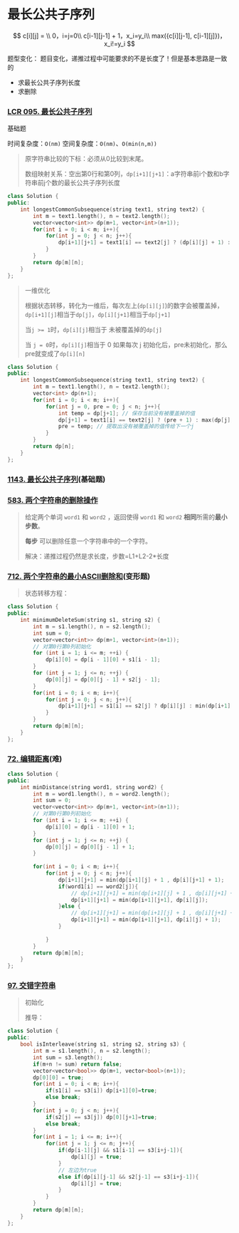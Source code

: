# 最长公共子序列

$$
c[i][j] = \\
0，i=j=0\\
c[i-1][j-1] + 1，x_i=y_i\\
max({c[i][j-1], c[i-1][j]})，x_i!=y_i
$$

题型变化：
题目变化，递推过程中可能要求的不是长度了！但是基本思路是一致的

- 求最长公共子序列长度
- 求删除

### [LCR 095. 最长公共子序列](https://leetcode.cn/problems/qJnOS7/)

基础题

时间复杂度：`O(nm)`
空间复杂度：`O(nm)`、`O(min(n,m))`

> 原字符串比较的下标：必须从0比较到末尾。
>
> 数组映射关系：空出第0行和第0列，`dp[i+1][j+1]`：a字符串前i个数和b字符串前j个数的最长公共子序列长度

```c++
class Solution {
public:
    int longestCommonSubsequence(string text1, string text2) {
        int m = text1.length(), n = text2.length();
        vector<vector<int>> dp(m+1, vector<int>(n+1));
        for(int i = 0; i < m; i++){
            for(int j = 0; j < n; j++){
                dp[i+1][j+1] = text1[i] == text2[j] ? (dp[i][j] + 1) : max(dp[i+1][j], dp[i][j+1]);
            }
        }
        return dp[m][n];
    }
};
```

> 一维优化
>
> 根据状态转移，转化为一维后，每次左上(`dp[i][j]`)的数字会被覆盖掉，`dp[i+1][j]`相当于`dp[j]`，`dp[i][j+1]`相当于`dp[j+1]`
>
> 当`j >= 1`时，`dp[i][j]`相当于 未被覆盖掉的`dp[j]`
>
> 当 `j = 0`时，`dp[i][j]`相当于 0
> 如果每次 j 初始化后，pre未初始化，那么pre就变成了`dp[i][n]`

```c++
class Solution {
public:
    int longestCommonSubsequence(string text1, string text2) {
        int m = text1.length(), n = text2.length();
        vector<int> dp(n+1);
        for(int i = 0; i < m; i++){
            for(int j = 0, pre = 0; j < n; j++){
                int temp = dp[j+1]; // 保存当前没有被覆盖掉的值
                dp[j+1] = text1[i] == text2[j] ? (pre + 1) : max(dp[j], dp[j+1]); //覆盖
                pre = temp; // 提取出没有被覆盖掉的值传给下一个j
            }
        }
        return dp[n];
    }
};
```

### [1143. 最长公共子序列](https://leetcode.cn/problems/longest-common-subsequence/)(基础题)



### [583. 两个字符串的删除操作](https://leetcode.cn/problems/delete-operation-for-two-strings/)

> 给定两个单词 `word1` 和 `word2` ，返回使得 `word1` 和 `word2` **相同**所需的**最小步数**。
>
> **每步** 可以删除任意一个字符串中的一个字符。
>
> 解决：递推过程仍然是求长度，步数=L1+L2-2*长度



### [712. 两个字符串的最小ASCII删除和](https://leetcode.cn/problems/minimum-ascii-delete-sum-for-two-strings/)(变形题)

> 状态转移方程：
>
> 

```c++
class Solution {
public:
    int minimumDeleteSum(string s1, string s2) {
        int m = s1.length(), n = s2.length();
        int sum = 0;
        vector<vector<int>> dp(m+1, vector<int>(n+1));
        // 对第0行第0列初始化
        for (int i = 1; i <= m; ++i) {
            dp[i][0] = dp[i - 1][0] + s1[i - 1];
        }
        for (int j = 1; j <= n; ++j) {
            dp[0][j] = dp[0][j - 1] + s2[j - 1];
        }
        for(int i = 0; i < m; i++){
            for(int j = 0; j < n; j++){
                dp[i+1][j+1] = s1[i] == s2[j] ? dp[i][j] : min(dp[i+1][j] + s2[j] , dp[i][j+1] + s1[i]);
            }
        }
        return dp[m][n];
    }
};
```

### [72. 编辑距离](https://leetcode.cn/problems/edit-distance/)(难)

```c++
class Solution {
public:
    int minDistance(string word1, string word2) {
        int m = word1.length(), n = word2.length();
        int sum = 0;
        vector<vector<int>> dp(m+1, vector<int>(n+1));
        // 对第0行第0列初始化
        for (int i = 1; i <= m; ++i) {
            dp[i][0] = dp[i - 1][0] + 1;
        }
        for (int j = 1; j <= n; ++j) {
            dp[0][j] = dp[0][j - 1] + 1;
        }
        
        for(int i = 0; i < m; i++){
            for(int j = 0; j < n; j++){
                dp[i+1][j+1] = min(dp[i+1][j] + 1 , dp[i][j+1] + 1);
                if(word1[i] == word2[j]){
                    // dp[i+1][j+1] = min(dp[i+1][j] + 1 , dp[i][j+1] + 1);
                    dp[i+1][j+1] = min(dp[i+1][j+1], dp[i][j]);
                }else {
                    // dp[i+1][j+1] = min(dp[i+1][j] + 1 , dp[i][j+1] + 1);
                    dp[i+1][j+1] = min(dp[i+1][j+1], dp[i][j] + 1);
                }
                
            }
        }
        return dp[m][n];
    }
};
```

### [97. 交错字符串](https://leetcode.cn/problems/interleaving-string/)

> 初始化
>
> 推导：

```c++
class Solution {
public:
    bool isInterleave(string s1, string s2, string s3) {
        int m = s1.length(), n = s2.length();
        int sum = s3.length();
        if(m+n != sum) return false;
        vector<vector<bool>> dp(m+1, vector<bool>(n+1));
        dp[0][0] = true;
        for(int i = 0; i < m; i++){
            if(s1[i] == s3[i]) dp[i+1][0]=true;
            else break;
        }
        for(int j = 0; j < n; j++){
            if(s2[j] == s3[j]) dp[0][j+1]=true;
            else break;
        }
        for(int i = 1; i <= m; i++){
            for(int j = 1; j <= n; j++){
                if(dp[i-1][j] && s1[i-1] == s3[i+j-1]){
                    dp[i][j] = true;
                }
                // 左边为true
                else if(dp[i][j-1] && s2[j-1] == s3[i+j-1]){
                    dp[i][j] = true;
                }
            }
        }
        return dp[m][n];
    }
};
```

